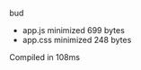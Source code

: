 bud

 - app.js       minimized       699 bytes
 - app.css       minimized       248 bytes

Compiled in 108ms